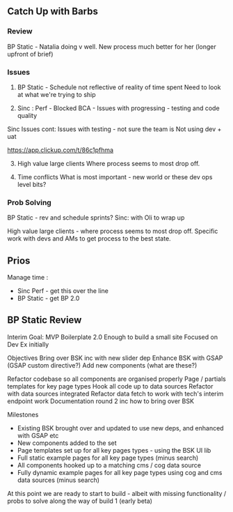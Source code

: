 ## Catch Up with Barbs 

### Review 
BP Static - Natalia doing v well. New process much better for her (longer upfront of brief)

### Issues

1. BP Static - Schedule not reflective of reality of time spent
Need to look at what we're trying to ship

2. Sinc : 
Perf - Blocked
BCA - Issues with progressing - testing and code quality

Sinc Issues cont: 
Issues with testing - not sure the team is 
Not using dev + uat 

https://app.clickup.com/t/86c1pfhma

3. High value large clients 
Where process seems to most drop off. 

4. Time conflicts 
What is most important - new world or these dev ops level bits? 

### Prob Solving

BP Static - rev and schedule sprints?
Sinc: with Oli to wrap up 


High value large clients - where process seems to most drop off. 
Specific work with devs and AMs to get process to the best state. 


## Prios 

Manage time : 
- Sinc Perf - get this over the line
- BP Static - get BP 2.0





## BP Static Review 


Interim Goal: 
MVP Boilerplate 2.0 
Enough to build a small site 
Focused on Dev Ex initially

Objectives 
Bring over BSK inc with new slider dep
Enhance BSK with GSAP  (GSAP custom directive?)
Add new components (what are these?)

Refactor codebase so all components are organised properly
Page / partials templates for key page types
Hook all code up to data sources 
Refactor with data sources integrated
Refactor data fetch to work with tech's interim endpoint work
Documentation round 2 inc how to bring over BSK


Milestones 
- Existing BSK brought over and updated to use new deps, and enhanced with GSAP etc 
- New components added to the set
- Page templates set up for all key pages types - using the BSK UI lib
- Full static example pages for all key page types (minus search)
- All components hooked up to a matching cms / cog data source 
- Fully dynamic example pages for all key page types using cog and cms data sources (minus search)

At this point we are ready to start to build - albeit with missing functionality / probs to solve along the way of build 1 (early beta)
